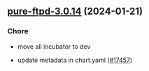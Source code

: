 

## [pure-ftpd-3.0.14](https://github.com/truecharts/charts/compare/pure-ftpd-3.0.13...pure-ftpd-3.0.14) (2024-01-21)

### Chore



- move all incubator to dev

- update metadata in chart.yaml ([#17457](https://github.com/truecharts/charts/issues/17457))